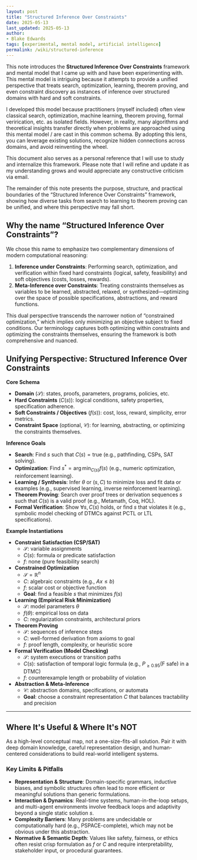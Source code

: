 ```yaml
---
layout: post
title: "Structured Inference Over Constraints"
date: 2025-05-13
last_updated: 2025-05-13
author:
- Blake Edwards
tags: [experimental, mental model, artificial intelligence]
permalink: /wiki/structured-inference
---
```


This note introduces the **Structured Inference Over Constraints** framework and mental model that I came up with and have been experimenting with. This mental model is intriguing because it attempts to provide a unified perspective that treats search, optimization, learning, theorem proving, and even constraint discovery as instances of inference over structured domains with hard and soft constraints.

I developed this model because practitioners (myself included) often view classical search, optimization, machine learning, theorem proving, formal verirication, etc. as isolated fields. However, in reality, many  algorithms and theoretical insights transfer directly when problems are approached using this mental model / are cast in this common schema. By adopting this lens, you can leverage existing solutions, recognize hidden connections across domains, and avoid reinventing the wheel.

This document also serves as a personal reference that I will use to study and internalize this framework. Please note that I will refine and update it as my understanding grows and would appreciate any constructive criticism via email.

The remainder of this note presents the purpose, structure, and practical boundaries of the “Structured Inference Over Constraints” framework, showing how diverse tasks from search to learning to theorem proving can be unified, and where this perspective may fall short.

## Why the name “Structured Inference Over Constraints”?

We chose this name to emphasize two complementary dimensions of modern computational reasoning:

1. **Inference under Constraints**: Performing search, optimization, and verification within fixed hard constraints (logical, safety, feasibility) and soft objectives (costs, losses, rewards).
2. **Meta-Inference over Constraints**: Treating constraints themselves as variables to be learned, abstracted, relaxed, or synthesized—optimizing over the space of possible specifications, abstractions, and reward functions.

This dual perspective transcends the narrower notion of “constrained optimization,” which implies only minimizing an objective subject to fixed conditions. Our terminology captures both optimizing within constraints and optimizing the constraints themselves, ensuring the framework is both comprehensive and nuanced.

## Unifying Perspective: Structured Inference Over Constraints

**Core Schema**
- **Domain** ($\mathcal{S}$): states, proofs, parameters, programs, policies, etc.
- **Hard Constraints** ($C(s)$): logical conditions, safety properties, specification adherence.
- **Soft Constraints / Objectives** ($f(s)$): cost, loss, reward, simplicity, error metrics.
- **Constraint Space** (optional, $\mathcal{C}$): for learning, abstracting, or optimizing the constraints themselves.

**Inference Goals**
- **Search**: Find $s$ such that $C(s) = \text{true}$ (e.g., pathfinding, CSPs, SAT solving).
- **Optimization**: Find $s^* = \arg\min_{C(s)} f(s)$ (e.g., numeric optimization, reinforcement learning).
- **Learning / Synthesis**: Infer $\theta$ or $(s, C)$ to minimize loss and fit data or examples (e.g., supervised learning, inverse reinforcement learning).
- **Theorem Proving**: Search over proof trees or derivation sequences $s$ such that $C(s)$ is a valid proof (e.g., Metamath, Coq, HOL).
- **Formal Verification**: Show $\forall s, C(s)$ holds, or find $s$ that violates it (e.g., symbolic model checking of DTMCs against PCTL or LTL specifications).

**Example Instantiations**
- **Constraint Satisfaction (CSP/SAT)**
  - $\mathcal{S}$: variable assignments
  - $C(s)$: formula or predicate satisfaction
  - $f$: none (pure feasibility search)
- **Constrained Optimization**
  - $\mathcal{S} = \mathbb{R}^n$
  - $C$: algebraic constraints (e.g., $Ax \leq b$)
  - $f$: scalar cost or objective function
  - **Goal**: find a feasible $s$ that minimizes $f(s)$
- **Learning (Empirical Risk Minimization)**
  - $\mathcal{S}$: model parameters $\theta$
  - $f(\theta)$: empirical loss on data
  - $C$: regularization constraints, architectural priors
- **Theorem Proving**
  - $\mathcal{S}$: sequences of inference steps
  - $C$: well-formed derivation from axioms to goal
  - $f$: proof length, complexity, or heuristic score
- **Formal Verification (Model Checking)**
  - $\mathcal{S}$: system executions or transition paths
  - $C(s)$: satisfaction of temporal logic formula (e.g., $P_{\geq 0.95}(\text{F } \text{safe})$ in a DTMC)
  - $f$: counterexample length or probability of violation
- **Abstraction & Meta-Inference**
  - $\mathcal{C}$: abstraction domains, specifications, or automata
  - **Goal**: choose a constraint representation $C$ that balances tractability and precision

---

## Where It's Useful & Where It's NOT

As a high-level conceptual map, not a one-size-fits-all solution. Pair it with deep domain knowledge, careful representation design, and human-centered considerations to build real-world intelligent systems.

### Key Limits & Pitfalls

- **Representation & Structure**: Domain-specific grammars, inductive biases, and symbolic structures often lead to more efficient or meaningful solutions than generic formulations.
- **Interaction & Dynamics**: Real-time systems, human-in-the-loop setups, and multi-agent environments involve feedback loops and adaptivity beyond a single static solution $s$.
- **Complexity Barriers**: Many problems are undecidable or computationally hard (e.g., PSPACE-complete), which may not be obvious under this abstraction.
- **Normative & Semantic Depth**: Values like safety, fairness, or ethics often resist crisp formulation as $f$ or $C$ and require interpretability, stakeholder input, or procedural guarantees.

